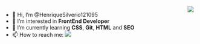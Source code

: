 <img align='right' src="https://github-readme-stats.vercel.app/api?username=HenriqueSilverio121095&show_icons=true&title_color=783c00&text_color=af552e&icon_color=783c00&bg_color=f8efd4&cache_seconds=2300">

- 👋 Hi, I’m @HenriqueSilverio121095
- 👀 I’m interested in <strong>FrontEnd Developer</strong>
- 🌱 I’m currently learning <strong>CSS</strong>, <strong>Git</strong>, <strong>HTML</strong> and <strong>SEO</strong>
- 📫 How to reach me:
  <a href="#" alt="Linkedin">
  <img src="https://img.shields.io/badge/-Linkedin-0e76a8?style=flat-square&logo=Linkedin&logoColor=white&link=https://www.linkedin.com/in/henrique-oliveira-1210/" /></a>
